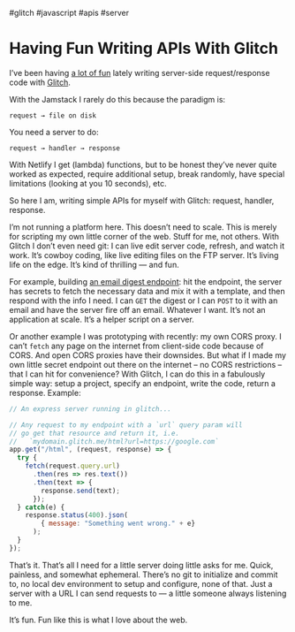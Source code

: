 #glitch #javascript #apis #server

# Having Fun Writing APIs With Glitch

I’ve been having [a lot of fun](https://twitter.com/jimniels/status/1360427857693007872) lately writing server-side request/response code with [Glitch](https://glitch.com).

With the Jamstack I rarely do this because the paradigm is:

`request → file on disk`

You need a server to do:

`request → handler → response`

With Netlify I get (lambda) functions, but to be honest they’ve never quite worked as expected, require additional setup, break randomly, have special limitations (looking at you 10 seconds), etc.

So here I am, writing simple APIs for myself with Glitch: request, handler, response.

I’m not running a platform here. This doesn’t need to scale. This is merely for scripting my own little corner of the web. Stuff for me, not others. With Glitch I don’t even need git: I can live edit server code, refresh, and watch it work. It’s cowboy coding, like live editing files on the FTP server. It’s living life on the edge. It’s kind of thrilling — and fun.

For example, building [an email digest endpoint](https://blog.jim-nielsen.com/2022/netlify-analytics-email-digest/): hit the endpoint, the server has secrets to fetch the necessary data and mix it with a template, and then respond with the info I need. I can `GET` the digest or I can `POST` to it with an email and have the server fire off an email. Whatever I want. It’s not an application at scale. It’s a helper script on a server.

Or another example I was prototyping with recently: my own CORS proxy. I can’t `fetch` any page on the internet from client-side code because of CORS. And open CORS proxies have their downsides. But what if I made my own little secret endpoint out there on the internet – no CORS restrictions – that I can hit for convenience? With Glitch, I can do this in a fabulously simple way: setup a project, specify an endpoint, write the code, return a response. Example:

```js
// An express server running in glitch...

// Any request to my endpoint with a `url` query param will
// go get that resource and return it, i.e.
//   `mydomain.glitch.me/html?url=https://google.com`
app.get("/html", (request, response) => {
  try {
    fetch(request.query.url)
      .then(res => res.text())
      .then(text => {
        response.send(text);
      });
  } catch(e) {
    response.status(400).json(
	    { message: "Something went wrong." + e}
	  );
  }
});
```

That’s it. That’s all I need for a little server doing little asks for me. Quick, painless, and somewhat ephemeral. There’s  no git to initialize and commit to, no local dev environment to setup and configure, none of that. Just a server with a URL I can send requests to — a little someone always listening to me.

It’s fun. Fun like this is what I love about the web. 